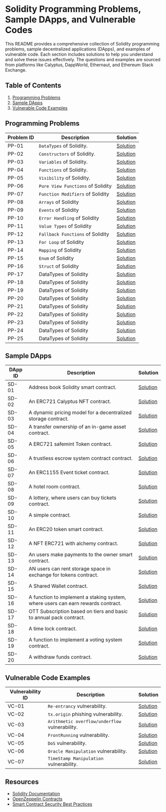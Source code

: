 # Solidity Programming Problems, Sample DApps, and Vulnerable Codes

This README provides a comprehensive collection of Solidity programming problems, sample decentralized applications (DApps), and examples of vulnerable code. Each section includes solutions to help you understand and solve these issues effectively. The questions and examples are sourced from platforms like Calyptus, DappWorld, Ethernaut, and Ethereum Stack Exchange.

## Table of Contents

1. [Programming Problems](#programming-problems)
2. [Sample DApps](#sample-dapps)
3. [Vulnerable Code Examples](#vulnerable-code-examples)

## Programming Problems

| Problem ID | Description | Solution |
|------------|-------------|----------|
| PP-01      | `DataTypes` of Solidity. | [Solution](https://github.com/varmakollu/90Code/tree/main/01-Data_Types) |
| PP-02      | `Constructors` of Solidity. | [Solution](https://github.com/varmakollu/90Code/tree/main/02-Constructors) |
| PP-03      | `Variables` of Solidity. | [Solution](https://github.com/varmakollu/90Code/tree/main/03-Variables) |
| PP-04      | `Functions` of Solidity. | [Solution](https://github.com/varmakollu/90Code/tree/main/04-Functions) |
| PP-05      | `Visibility` of Solidity. | [Solution](https://github.com/varmakollu/90Code/tree/main/05-Visibility) |
| PP-06      | `Pure View Functions` of Solidity | [Solution](https://github.com/varmakollu/90Code/tree/main/06-Pure-View-Functions) |
| PP-07      | `Function Modifiers` of Solidity | [Solution](https://github.com/varmakollu/90Code/tree/main/07-Function-Modifiers) |
| PP-08      | `Arrays` of Solidity | [Solution](https://github.com/varmakollu/90Code/tree/main/08-Array) |
| PP-09      | `Events` of Solidity | [Solution](https://github.com/varmakollu/90Code/tree/main/09-Events) |
| PP-10      | `Error Handling` of Solidity | [Solution](https://github.com/varmakollu/90Code/tree/main/10-Error-Handling) |
| PP-11      | `Value Types` of Solidity | [Solution](https://github.com/varmakollu/90Code/tree/main/11-Value-Types) |
| PP-12      | `Fallback Functions` of Solidity | [Solution](https://github.com/varmakollu/90Code/tree/main/12-Fallback-Function) |
| PP-13      | `For Loop` of Solidity | [Solution](https://github.com/varmakollu/90Code/tree/main/13-For-Loop) |
| PP-14      | `Mapping` of Solidity | [Solution](https://github.com/varmakollu/90Code/tree/main/14-Mapping) |
| PP-15      | `Enum` of Solidity | [Solution](https://github.com/varmakollu/90Code/tree/main/15-Enum) |
| PP-16      | `Struct` of Solidity | [Solution](https://github.com/varmakollu/90Code/tree/main/16-Struct) |
| PP-17      | DataTypes of Solidity | [Solution](https://github.com/varmakollu/90Code/tree/main/01-Data_Types) |
| PP-18      | DataTypes of Solidity | [Solution](https://github.com/varmakollu/90Code/tree/main/01-Data_Types) |
| PP-19      | DataTypes of Solidity | [Solution](https://github.com/varmakollu/90Code/tree/main/01-Data_Types) |
| PP-20      | DataTypes of Solidity | [Solution](https://github.com/varmakollu/90Code/tree/main/01-Data_Types) |
| PP-21      | DataTypes of Solidity | [Solution](https://github.com/varmakollu/90Code/tree/main/01-Data_Types) |
| PP-22      | DataTypes of Solidity | [Solution](https://github.com/varmakollu/90Code/tree/main/01-Data_Types) |
| PP-23      | DataTypes of Solidity | [Solution](https://github.com/varmakollu/90Code/tree/main/01-Data_Types) |
| PP-24      | DataTypes of Solidity | [Solution](https://github.com/varmakollu/90Code/tree/main/01-Data_Types) |
| PP-25      | DataTypes of Solidity | [Solution](https://github.com/varmakollu/90Code/tree/main/01-Data_Types) |


## Sample DApps

| DApp ID | Description | Solution |
|---------|-------------|----------|
| SD-01   | Address book Solidity smart contract. | [Solution](https://github.com/varmakollu/90Code/blob/main/Sample-Apps/AddressBook.sol) |
| SD-02   | An ERC721 Calyptus NFT contract. | [Solution](https://github.com/varmakollu/90Code/blob/main/Sample-Apps/CalyptusNFT.sol) |
| SD-03   | A dynamic pricing model for a decentralized storage contract. | [Solution](https://github.com/varmakollu/90Code/blob/main/Sample-Apps/Dynamic_Pricing.sol) |
| SD-04   | A transfer ownership of an in-game asset contract. | [Solution](https://github.com/varmakollu/90Code/blob/main/Sample-Apps/ERC1155.sol) |
| SD-05   | A ERC721 safemint Token contract. | [Solution](https://github.com/varmakollu/90Code/blob/main/Sample-Apps/ERC721.sol) |
| SD-06   | A trustless escrow system contract contract. | [Solution](https://github.com/varmakollu/90Code/blob/main/Sample-Apps/Escrow_System.sol) |
| SD-07   | An ERC1155 Event ticket contract. | [Solution](https://github.com/varmakollu/90Code/blob/main/Sample-Apps/EventTicketERC1155.sol) |
| SD-08   | A hotel room contract. | [Solution](https://github.com/varmakollu/90Code/blob/main/Sample-Apps/HotelRoom.sol) |
| SD-09   | A lottery, where users can buy tickets contract. | [Solution](https://github.com/varmakollu/90Code/blob/main/Sample-Apps/Lottery_System.sol) |
| SD-10   | A simple contract. | [Solution](https://github.com/varmakollu/90Code/blob/main/Sample-Apps/MyContract.sol) |
| SD-11   | An ERC20 token smart contract. | [Solution](https://github.com/varmakollu/90Code/blob/main/Sample-Apps/MyERC20Token.sol) |
| SD-12   | A NFT ERC721 with alchemy contract. | [Solution](https://github.com/varmakollu/90Code/blob/main/Sample-Apps/NFTToken.sol) |
| SD-13   | An users make payments to the owner smart contract. | [Solution](https://github.com/varmakollu/90Code/blob/main/Sample-Apps/Pay_To_Owner.sol) |
| SD-14   | AN users can rent storage space in exchange for tokens contract. | [Solution](https://github.com/varmakollu/90Code/blob/main/Sample-Apps/Rent_Storage.sol) |
| SD-15   | A Shared Wallet contract. | [Solution](https://github.com/varmakollu/90Code/blob/main/Sample-Apps/SharedWallet.sol) |
| SD-16   | A function to implement a staking system, where users can earn rewards contract. | [Solution](https://github.com/varmakollu/90Code/blob/main/Sample-Apps/Stacked_Rewards.sol) |
| SD-17   | OTT Subscription based on tiers and basic to annual pack contract. | [Solution](https://github.com/varmakollu/90Code/blob/main/Sample-Apps/Subscription_Service.sol) |
| SD-18   | A time lock contract. | [Solution](https://github.com/varmakollu/90Code/blob/main/Sample-Apps/Timelock.sol) |
| SD-19   | A function to implement a voting system contract. | [Solution](https://github.com/varmakollu/90Code/blob/main/Sample-Apps/Voting_System.sol) |
| SD-20   | A withdraw funds contract. | [Solution](https://github.com/varmakollu/90Code/blob/main/Sample-Apps/Withdraw_Funds.sol) |

## Vulnerable Code Examples

| Vulnerability ID | Description | Solution |
|------------------|-------------|----------|
| VC-01            | `Re-entrancy` vulnerability. | [Solution](https://github.com/varmakollu/90Code/tree/main/Vulnerability/01-Re-Entrancy) |
| VC-02            | `tx.origin` phishing vulnerability. | [Solution](https://github.com/varmakollu/90Code/tree/main/Vulnerability/02-Tx.origin) |
| VC-03            | `Arithmetic overflow/underflow` vulnerability. | [Solution](https://github.com/varmakollu/90Code/tree/main/Vulnerability/03-Insecure%20Arithmetic) |
| VC-04            | `FrontRunning` vulnerability. | [Solution](https://github.com/varmakollu/90Code/tree/main/Vulnerability/04-Frontrunning) |
| VC-05            | `DoS` vulnerability. | [Solution](https://github.com/varmakollu/90Code/tree/main/Vulnerability/05-DoS%20Attack) |
| VC-06            | `Oracle Manipulation` vulnerability. | [Solution](https://github.com/varmakollu/90Code/tree/main/Vulnerability/06-Oracle%20Manipulation) |
| VC-07            | `TimeStamp Manipulation` vulnerability. | [Solution](https://github.com/varmakollu/90Code/tree/main/Vulnerability/07-Timestamp%20Manipulation) |


## Resources

- [Solidity Documentation](https://docs.soliditylang.org/)
- [OpenZeppelin Contracts](https://docs.openzeppelin.com/contracts/)
- [Smart Contract Security Best Practices](https://consensys.github.io/smart-contract-best-practices/)
